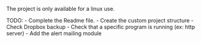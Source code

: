 The project is only available for a linux use.

TODO:
	- Complete the Readme file.
	- Create the custom project structure
	- Check Dropbox backup
	- Check that a specific program is running (ex: http server)
	- Add the alert mailing module